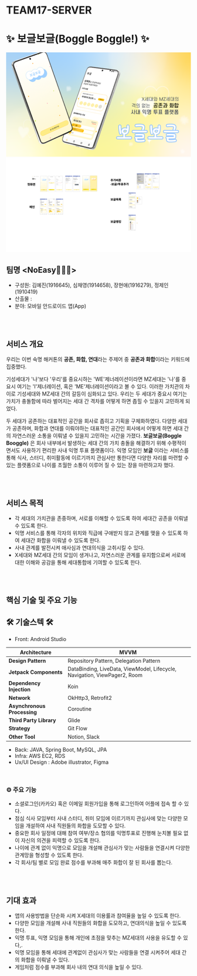 

# TEAM17-SERVER

# ✨ 보글보글(Boggle Boggle!) ✨

![img_logo](https://github.com/Sookmyung-Software-Hackathon/TEAM17-SERVER/blob/main/main.png)
![img_logo](https://github.com/Sookmyung-Software-Hackathon/TEAM17-SERVER/blob/main/%E1%84%87%E1%85%A9%E1%84%80%E1%85%B3%E1%86%AF%20%E1%84%87%E1%85%A9%E1%84%80%E1%85%B3%E1%86%AF(Boggle%20Boggle)%20-%20NoEasy.jpg)


## 팀명 <NoEasy🏃🏻‍♀️> 
- 구성원: 김예진(1916645), 심채영(1914658), 장현애(1916279), 정제인(1910419)
- 산출물 :
- 분야: 모바일 안드로이드 앱(App)

</br>
</br>

## 서비스 개요
  우리는 이번 숙명 해커톤의 **공존, 화합, 연대**라는 주제어 중 **공존과 화합**이라는 키워드에 집중했다. 
   
   기성세대가 '나'보다 '우리'를 중요시하는 'WE'제너레이션이라면 MZ세대는 '나'를 중요시 여기는 'I'제너레이션, 혹은 'ME'제너레이션이라고 볼 수 있다. 이러한 가치관의 차이로 기성세대와 MZ세대 간의 갈등이 심화되고 있다. 우리는 두 세대가 중요시 여기는 가치가 충돌함에 따라 벌어지는 세대 간 격차를 어떻게 하면 좁힐 수 있을지 고민하게 되었다. 
</br>
   
두 세대가 공존하는 대표적인 공간을 회사로 좁히고 기획을 구체화하였다. 다양한 세대가 공존하며, 화합과 연대를 이뤄야하는 대표적인 공간인 회사에서 어떻게 하면 세대 간의 자연스러운 소통을 이뤄낼 수 있을지 고민하는 시간을 가졌다. **보글보글(Boggle Booggle)** 은 회사 내부에서 발생하는 세대 간의 가치 충돌을 해결하기 위해 수평적이면서도 사용하기 편리한 사내 익명 투표 플랫폼이다. 익명 모임인 **보글** 이라는 서비스를 통해 식사, 스터디, 취미활동에 이르기까지 관심사만 통한다면 다양한 자리를 마련할 수 있는 플랫폼으로 나이를 초월한 소통이 이루어 질 수 있는 장을 마련하고자 했다.
   
   
</br>
</br>

## 서비스 목적
- 각 세대의 가치관을 존중하며, 서로를 이해할 수 있도록 하여 세대간 공존을 이뤄낼 수 있도록 한다.
- 익명 서비스를 통해 각자의 위치와 직급에 구애받지 않고 관계를 맺을 수 있도록 하여 세대간 화합을 이뤄낼 수 있도록 한다.
- 사내 관계를 발전시켜 애사심과 연대의식을 고취시킬 수 있다.
- X세대와 MZ세대 간의 모임이 생겨나고, 자연스러운 관계를 유지함으로써 서로에 대한 이해와 공감을 통해 세대통합에 기여할 수 있도록 한다.




</br>
</br>

## 핵심 기술 및 주요 기능
## 🛠️ 기술스텍 🛠️

- Front: Android Studio

| **Architecture**            | MVVM                                                         |
| --------------------------- | ------------------------------------------------------------ |
| **Design Pattern**          | Repository Pattern, Delegation Pattern                       |
| **Jetpack Components**      | DataBinding, LiveData, ViewModel, Lifecycle, Navigation, ViewPager2, Room |
| **Dependency Injection**    | Koin                                                         |
| **Network**                 | OkHttp3, Retrofit2                                           |
| **Asynchronous Processing** | Coroutine                                                    |
| **Third Party Library**     | Glide                                                        |
| **Strategy**                | Git Flow                                                     |
| **Other Tool**              | Notion, Slack                                                |

- Back: JAVA, Spring Boot, MySQL, JPA
- Infra: AWS EC2, RDS
- Ux/UI Design : Adobe illustrator, Figma


</br>


### ⚙️ 주요 기능
- 소셜로그인(카카오) 혹은 이메일 회원가입을 통해 로그인하여 어플에 접속 할 수 있다.
- 점심 식사 모임부터 사내 스터디, 취미 모임에 이르기까지 관심사에 맞는 다양한 모임을 개설하여 사내 직원들의 화합을 도모할 수 있다.
- 중요한 회사 일정에 대해 참여 여부/장소 협의를 익명투표로 진행해 눈치볼 필요 없이 자신의 의견을 피력할 수 있도록 한다.
- 나이에 관계 없이 익명으로 모임을 개설해 관심사가 맞는 사람들을 연결시켜 다양한 관계망을 형성할 수 있도록 한다.
- 각 회사/팀 별로 모임 완료 점수를 부과해 매주 화합이 잘 된 회사를 뽑는다.



</br>
</br>


## 기대 효과
- 앱의 사용방법을 단순화 시켜 X세대의 이용률과 참여율을 높일 수 있도록 한다.
- 다양한 모임을 개설해 사내 직원들의 화합을 도모하고, 연대의식을 높일 수 있도록 한다.
- 익명 투표, 익명 모임을 통해 개인에 초점을 맞추는 MZ세대의 사용을 유도할 수 있다,.
- 익명 모임을 통해 세대에 관계없이 관심사가 맞는 사람들을 연결 시켜주어 세대 간의 화합을 이뤄낼 수 있다.
- 게임처럼 점수를 부과해 회사 내의 연대 의식을 높일 수 있다.


</br>
</br>

